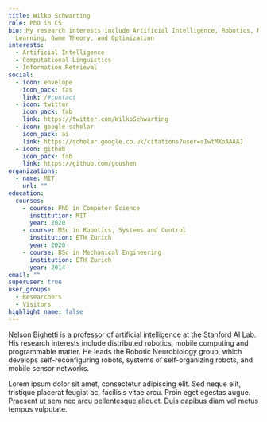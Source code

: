 ```yaml
---
title: Wilko Schwarting
role: PhD in CS
bio: My research interests include Artificial Intelligence, Robotics, Machine
  Learning, Game Theory, and Optimization
interests:
  - Artificial Intelligence
  - Computational Linguistics
  - Information Retrieval
social:
  - icon: envelope
    icon_pack: fas
    link: /#contact
  - icon: twitter
    icon_pack: fab
    link: https://twitter.com/WilkoSchwarting
  - icon: google-scholar
    icon_pack: ai
    link: https://scholar.google.co.uk/citations?user=sIwtMXoAAAAJ
  - icon: github
    icon_pack: fab
    link: https://github.com/gcushen
organizations:
  - name: MIT
    url: ""
education:
  courses:
    - course: PhD in Computer Science
      institution: MIT
      year: 2020
    - course: MSc in Robotics, Systems and Control
      institution: ETH Zurich
      year: 2020
    - course: BSc in Mechanical Engineering
      institution: ETH Zurich
      year: 2014
email: ""
superuser: true
user_groups:
  - Researchers
  - Visitors
highlight_name: false
---
```


Nelson Bighetti is a professor of artificial intelligence at the Stanford AI Lab. His research interests include distributed robotics, mobile computing and programmable matter. He leads the Robotic Neurobiology group, which develops self-reconfiguring robots, systems of self-organizing robots, and mobile sensor networks.

Lorem ipsum dolor sit amet, consectetur adipiscing elit. Sed neque elit, tristique placerat feugiat ac, facilisis vitae arcu. Proin eget egestas augue. Praesent ut sem nec arcu pellentesque aliquet. Duis dapibus diam vel metus tempus vulputate.
